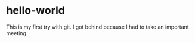 # hello-world
This is my first try with git.
I got behind because I had to take an important meeting.
